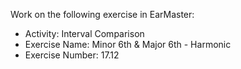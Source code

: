 Work on the following exercise in EarMaster:
- Activity: Interval Comparison
- Exercise Name: Minor 6th & Major 6th - Harmonic
- Exercise Number: 17.12
